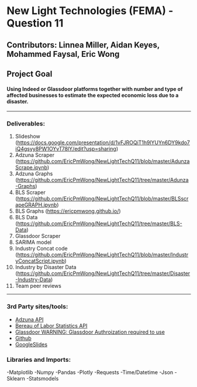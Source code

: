 # New Light Technologies (FEMA) - Question 11
Contributors: Linnea Miller, Aidan Keyes, Mohammed Faysal, Eric Wong
---
## Project Goal
#### Using Indeed or Glassdoor platforms together with number and type of affected businesses to estimate the expected economic loss due to a disaster.
--- 

### Deliverables:

1. Slideshow (https://docs.google.com/presentation/d/1vFJROQiT1h9lYUYn6DY9kdo7iQ4gsyy8PW1OYvT78lY/edit?usp=sharing)
2. Adzuna Scraper (https://github.com/EricPmWong/NewLightTechQ11/blob/master/AdunzaScrape.ipynb)
3. Adzuna Graphs (https://github.com/EricPmWong/NewLightTechQ11/tree/master/Adunza-Graphs)
3. BLS Scraper (https://github.com/EricPmWong/NewLightTechQ11/blob/master/BLSscrapeGRAPH.ipynb)
4. BLS Graphs (https://ericpmwong.github.io/)
5. BLS Data (https://github.com/EricPmWong/NewLightTechQ11/tree/master/BLS-Data)
4. Glassdoor Scraper
5. SARIMA model 
6. Industry Concat code (https://github.com/EricPmWong/NewLightTechQ11/blob/master/IndustryConcatScript.ipynb)
7. Industry by Disaster Data (https://github.com/EricPmWong/NewLightTechQ11/tree/master/Disaster-Industry-Data)
8. Team peer reviews 
---

### 3rd Party sites/tools:

- [Adzuna API](https://rapidapi.com/baskarm28/api/adzuna?gclid=Cj0KCQiAj4biBRC-ARIsAA4WaFiFc5JhXuZUpQS8Xcr7w-gS4qTdYHd7mbD0WhCFBk_4TmVUap0BqwAaAhlhEALw_wcB)
- [Bereau of Labor Statistics API](https://www.bls.gov/developers/home.htm)
- [Glassdoor WARNING: Glassdoor Authroization required to use](https://www.glassdoor.com/index.htm)
- [Github](https://www.github.com)
- [GoogleSlides](https://www.google.com/slides/about/)


### Libraries and Imports:
-Matplotlib
-Numpy
-Pandas
-Plotly
-Requests
-Time/Datetime
-Json
-Sklearn
-Statsmodels


